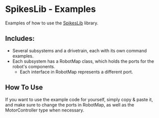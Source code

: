 # SpikesLib - Examples
Examples of how to use the [SpikesLib](https://github.com/Spikes-2212-Programming-Guild/SpikesLib2) library.

## Includes:
- Several subsystems and a drivetrain, each with its own command examples.
- Each subsystem has a RobotMap class, which holds the ports for the robot's components.
  - Each interface in RobotMap represents a different port.

## How To Use
If you want to use the example code for yourself, simply copy & paste it, and make sure to change the ports in RobotMap,
as well as the MotorController type when necessary.
